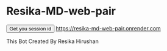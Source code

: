 # Resika-MD-web-pair

<button>Get you session id</button>
              https://resika-md-web-pair.onrender.com







This Bot Created By Resika Hirushan

